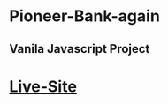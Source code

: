 # Pioneer-Bank-again
## Vanila Javascript Project
# [Live-Site](https://piyal-das.github.io/Pioneer-Bank-again/index.html)
